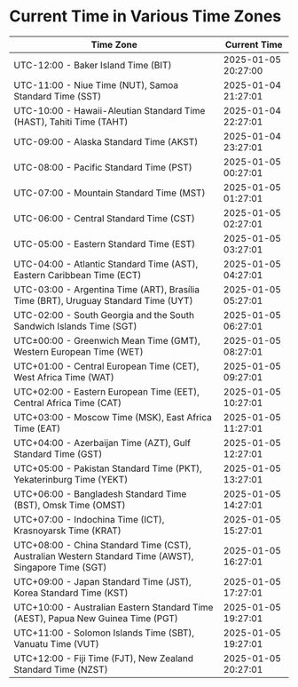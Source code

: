# Current Time in Various Time Zones

| Time Zone | Current Time |
|-----------|--------------|
| UTC-12:00 - Baker Island Time (BIT) | 2025-01-05 20:27:00 |
| UTC-11:00 - Niue Time (NUT), Samoa Standard Time (SST) | 2025-01-04 21:27:01 |
| UTC-10:00 - Hawaii-Aleutian Standard Time (HAST), Tahiti Time (TAHT) | 2025-01-04 22:27:01 |
| UTC-09:00 - Alaska Standard Time (AKST) | 2025-01-04 23:27:01 |
| UTC-08:00 - Pacific Standard Time (PST) | 2025-01-05 00:27:01 |
| UTC-07:00 - Mountain Standard Time (MST) | 2025-01-05 01:27:01 |
| UTC-06:00 - Central Standard Time (CST) | 2025-01-05 02:27:01 |
| UTC-05:00 - Eastern Standard Time (EST) | 2025-01-05 03:27:01 |
| UTC-04:00 - Atlantic Standard Time (AST), Eastern Caribbean Time (ECT) | 2025-01-05 04:27:01 |
| UTC-03:00 - Argentina Time (ART), Brasília Time (BRT), Uruguay Standard Time (UYT) | 2025-01-05 05:27:01 |
| UTC-02:00 - South Georgia and the South Sandwich Islands Time (SGT) | 2025-01-05 06:27:01 |
| UTC±00:00 - Greenwich Mean Time (GMT), Western European Time (WET) | 2025-01-05 08:27:01 |
| UTC+01:00 - Central European Time (CET), West Africa Time (WAT) | 2025-01-05 09:27:01 |
| UTC+02:00 - Eastern European Time (EET), Central Africa Time (CAT) | 2025-01-05 10:27:01 |
| UTC+03:00 - Moscow Time (MSK), East Africa Time (EAT) | 2025-01-05 11:27:01 |
| UTC+04:00 - Azerbaijan Time (AZT), Gulf Standard Time (GST) | 2025-01-05 12:27:01 |
| UTC+05:00 - Pakistan Standard Time (PKT), Yekaterinburg Time (YEKT) | 2025-01-05 13:27:01 |
| UTC+06:00 - Bangladesh Standard Time (BST), Omsk Time (OMST) | 2025-01-05 14:27:01 |
| UTC+07:00 - Indochina Time (ICT), Krasnoyarsk Time (KRAT) | 2025-01-05 15:27:01 |
| UTC+08:00 - China Standard Time (CST), Australian Western Standard Time (AWST), Singapore Time (SGT) | 2025-01-05 16:27:01 |
| UTC+09:00 - Japan Standard Time (JST), Korea Standard Time (KST) | 2025-01-05 17:27:01 |
| UTC+10:00 - Australian Eastern Standard Time (AEST), Papua New Guinea Time (PGT) | 2025-01-05 19:27:01 |
| UTC+11:00 - Solomon Islands Time (SBT), Vanuatu Time (VUT) | 2025-01-05 19:27:01 |
| UTC+12:00 - Fiji Time (FJT), New Zealand Standard Time (NZST) | 2025-01-05 20:27:01 |

